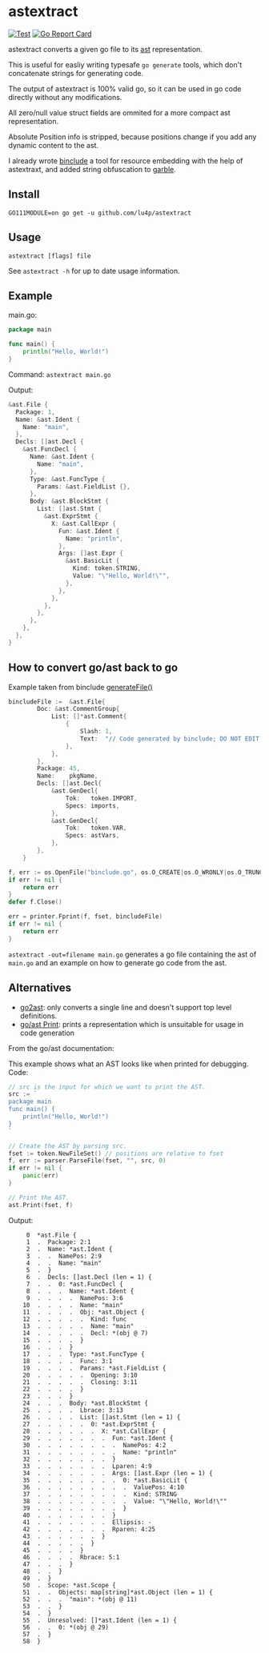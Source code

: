 # astextract
[![Test](https://github.com/lu4p/astextract/workflows/Test/badge.svg)](https://github.com/lu4p/astextract/actions?query=workflow%3ATest)
[![Go Report Card](https://goreportcard.com/badge/github.com/lu4p/astextract)](https://goreportcard.com/report/github.com/lu4p/astextract)


astextract converts a given go file to its [ast](https://pkg.go.dev/go/ast) representation.

This is useful for easliy writing typesafe `go generate` tools, which don't concatenate strings for generating code. 

The output of astextract is 100% valid go, so it can be used in go code directly without any modifications.

All zero/null value struct fields are ommited for a more compact ast representation.

Absolute Position info is stripped, because positions change if you add any dynamic content to the ast.

I already wrote [binclude](https://github.com/lu4p/binclude) a tool for resource embedding with the help of astextraxt, and added string obfuscation to [garble](https://github.com/mvdan/garble).

## Install
`GO111MODULE=on go get -u github.com/lu4p/astextract`

## Usage
`astextract [flags] file`

See `astextract -h` for up to date usage information.

## Example 
main.go:
```go
package main

func main() {
	println("Hello, World!")
}
```

Command: `astextract main.go`

Output:
```go
&ast.File {
  Package: 1,
  Name: &ast.Ident {
    Name: "main",
  },
  Decls: []ast.Decl {
    &ast.FuncDecl {
      Name: &ast.Ident {
        Name: "main",
      },
      Type: &ast.FuncType {
        Params: &ast.FieldList {},
      },
      Body: &ast.BlockStmt {
        List: []ast.Stmt {
          &ast.ExprStmt {
            X: &ast.CallExpr {
              Fun: &ast.Ident {
                Name: "println",
              },
              Args: []ast.Expr {
                &ast.BasicLit {
                  Kind: token.STRING,
                  Value: "\"Hello, World!\"",
                },
              },
            },
          },
        },
      },
    },
  },
}
```


## How to convert go/ast back to go
Example taken from binclude [generateFile()](https://github.com/lu4p/binclude/blob/f796cc285c1e76e072386a639b8209284aaf3369/cmd/binclude/inject.go#L160)

```go
bincludeFile :=  &ast.File{
		Doc: &ast.CommentGroup{
			List: []*ast.Comment{
				{
					Slash: 1,
					Text:  "// Code generated by binclude; DO NOT EDIT.",
				},
			},
		},
		Package: 45,
		Name:    pkgName,
		Decls: []ast.Decl{
			&ast.GenDecl{
				Tok:   token.IMPORT,
				Specs: imports,
			},
			&ast.GenDecl{
				Tok:   token.VAR,
				Specs: astVars,
			},
		},
    }

f, err := os.OpenFile("binclude.go", os.O_CREATE|os.O_WRONLY|os.O_TRUNC, 0644)
if err != nil {
	return err
}
defer f.Close()

err = printer.Fprint(f, fset, bincludeFile)
if err != nil {
	return err
}
```

`astextract -out=filename main.go` generates a go file containing the ast of `main.go` and an example on how to generate go code from the ast.

## Alternatives
- [go2ast](https://github.com/reflog/go2ast): only converts a single line and doesn't support top level definitions.
- [go/ast Print](https://pkg.go.dev/go/ast?tab=doc#Print): prints a representation which is unsuitable for usage in code generation

From the go/ast documentation:

This example shows what an AST looks like when printed for debugging. 
Code:
```go
// src is the input for which we want to print the AST.
src := `
package main
func main() {
	println("Hello, World!")
}
`

// Create the AST by parsing src.
fset := token.NewFileSet() // positions are relative to fset
f, err := parser.ParseFile(fset, "", src, 0)
if err != nil {
	panic(err)
}

// Print the AST.
ast.Print(fset, f)
```
Output: 
```
     0  *ast.File {
     1  .  Package: 2:1
     2  .  Name: *ast.Ident {
     3  .  .  NamePos: 2:9
     4  .  .  Name: "main"
     5  .  }
     6  .  Decls: []ast.Decl (len = 1) {
     7  .  .  0: *ast.FuncDecl {
     8  .  .  .  Name: *ast.Ident {
     9  .  .  .  .  NamePos: 3:6
    10  .  .  .  .  Name: "main"
    11  .  .  .  .  Obj: *ast.Object {
    12  .  .  .  .  .  Kind: func
    13  .  .  .  .  .  Name: "main"
    14  .  .  .  .  .  Decl: *(obj @ 7)
    15  .  .  .  .  }
    16  .  .  .  }
    17  .  .  .  Type: *ast.FuncType {
    18  .  .  .  .  Func: 3:1
    19  .  .  .  .  Params: *ast.FieldList {
    20  .  .  .  .  .  Opening: 3:10
    21  .  .  .  .  .  Closing: 3:11
    22  .  .  .  .  }
    23  .  .  .  }
    24  .  .  .  Body: *ast.BlockStmt {
    25  .  .  .  .  Lbrace: 3:13
    26  .  .  .  .  List: []ast.Stmt (len = 1) {
    27  .  .  .  .  .  0: *ast.ExprStmt {
    28  .  .  .  .  .  .  X: *ast.CallExpr {
    29  .  .  .  .  .  .  .  Fun: *ast.Ident {
    30  .  .  .  .  .  .  .  .  NamePos: 4:2
    31  .  .  .  .  .  .  .  .  Name: "println"
    32  .  .  .  .  .  .  .  }
    33  .  .  .  .  .  .  .  Lparen: 4:9
    34  .  .  .  .  .  .  .  Args: []ast.Expr (len = 1) {
    35  .  .  .  .  .  .  .  .  0: *ast.BasicLit {
    36  .  .  .  .  .  .  .  .  .  ValuePos: 4:10
    37  .  .  .  .  .  .  .  .  .  Kind: STRING
    38  .  .  .  .  .  .  .  .  .  Value: "\"Hello, World!\""
    39  .  .  .  .  .  .  .  .  }
    40  .  .  .  .  .  .  .  }
    41  .  .  .  .  .  .  .  Ellipsis: -
    42  .  .  .  .  .  .  .  Rparen: 4:25
    43  .  .  .  .  .  .  }
    44  .  .  .  .  .  }
    45  .  .  .  .  }
    46  .  .  .  .  Rbrace: 5:1
    47  .  .  .  }
    48  .  .  }
    49  .  }
    50  .  Scope: *ast.Scope {
    51  .  .  Objects: map[string]*ast.Object (len = 1) {
    52  .  .  .  "main": *(obj @ 11)
    53  .  .  }
    54  .  }
    55  .  Unresolved: []*ast.Ident (len = 1) {
    56  .  .  0: *(obj @ 29)
    57  .  }
    58  }
```

